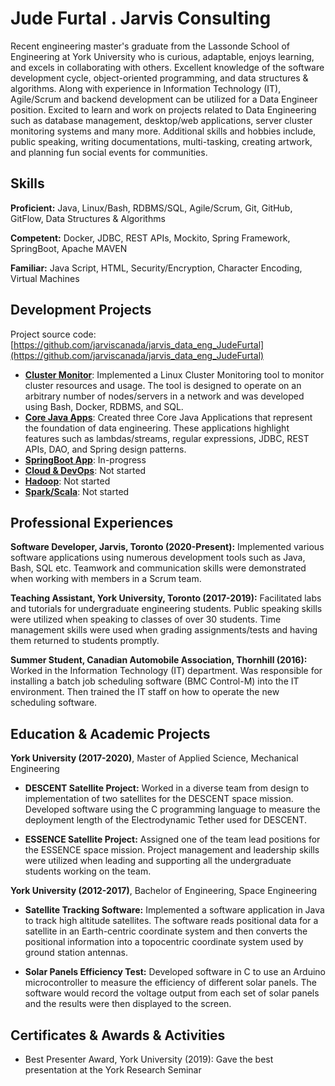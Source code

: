 # Jude Furtal . Jarvis Consulting

Recent engineering master's graduate from the Lassonde School of Engineering at York University who is curious, adaptable, enjoys learning, and excels in collaborating with others. Excellent knowledge of the software development cycle, object-oriented programming, and data structures & algorithms. Along with experience in Information Technology (IT), Agile/Scrum and backend development can be utilized for a Data Engineer position. Excited to learn and work on projects related to Data Engineering such as database management, desktop/web applications, server cluster monitoring systems and many more. Additional skills and hobbies include, public speaking, writing documentations, multi-tasking, creating artwork, and planning fun social events for communities.

## Skills

**Proficient:** Java, Linux/Bash, RDBMS/SQL, Agile/Scrum, Git, GitHub, GitFlow, Data Structures & Algorithms

**Competent:** Docker, JDBC, REST APIs, Mockito, Spring Framework, SpringBoot, Apache MAVEN

**Familiar:** Java Script, HTML, Security/Encryption, Character Encoding, Virtual Machines

## Development Projects

Project source code: [https://github.com/jarviscanada/jarvis_data_eng_JudeFurtal](https://github.com/jarviscanada/jarvis_data_eng_JudeFurtal)

- **[Cluster Monitor](./linux_sql)**: Implemented a Linux Cluster Monitoring tool to monitor cluster resources and usage. The tool is designed to operate on an arbitrary number of nodes/servers in a network and was developed using Bash, Docker, RDBMS, and SQL.
- **[Core Java Apps](./core_java)**: Created three Core Java Applications that represent the foundation of data engineering. These applications highlight features such as lambdas/streams, regular expressions, JDBC, REST APIs, DAO, and Spring design patterns.
- **[SpringBoot App](./springboot)**: In-progress
- **[Cloud & DevOps](./cloud_devops)**: Not started
- **[Hadoop](./hadoop)**: Not started
- **[Spark/Scala](./spark)**:  Not started

## Professional Experiences

**Software Developer,  Jarvis, Toronto (2020-Present):** Implemented various software applications using numerous development tools such as Java, Bash, SQL etc. Teamwork and communication skills were demonstrated when working with members in a Scrum team.

**Teaching Assistant, York University, Toronto (2017-2019):** Facilitated labs and tutorials for undergraduate engineering students. Public speaking skills were utilized when speaking to classes of over 30 students. Time management skills were used when grading assignments/tests and having them returned to students promptly.

**Summer Student, Canadian Automobile Association, Thornhill (2016):** Worked in the Information Technology (IT) department. Was responsible for installing a batch job scheduling software (BMC Control-M) into the IT environment. Then trained the IT staff on how to operate the new scheduling software.

## Education & Academic Projects

**York University (2017-2020)**, Master of Applied Science, Mechanical Engineering

- **DESCENT Satellite Project:** Worked in a diverse team from design to implementation of two satellites for the DESCENT space mission. Developed software using the C programming language to measure the deployment length of the Electrodynamic Tether used for DESCENT.

- **ESSENCE Satellite Project:** Assigned one of the team lead positions for the ESSENCE space mission. Project management and leadership skills were utilized when leading and supporting all the undergraduate students working on the team.

**York University (2012-2017)**, Bachelor of Engineering, Space Engineering

- **Satellite Tracking Software:** Implemented a software application in Java to track high altitude satellites. The software reads positional data for a satellite in an Earth-centric coordinate system and then converts the positional information into a topocentric coordinate system used by ground station antennas.

- **Solar Panels Efficiency Test:** Developed software in C to use an Arduino microcontroller to measure the efficiency of different solar panels. The software would record the voltage output from each set of solar panels and the results were then displayed to the screen.

## Certificates & Awards & Activities

- Best Presenter Award, York University (2019): Gave the best presentation at the York Research Seminar
